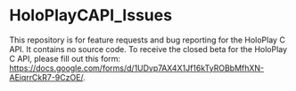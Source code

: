 # HoloPlayCAPI_Issues
This repository is for feature requests and bug reporting for the HoloPlay C API. It contains no source code. To receive the closed beta for the HoloPlay C API, please fill out this form: https://docs.google.com/forms/d/1UDvp7AX4X1Jf16kTyROBbMfhXN-AEiqrrCkR7-9CzOE/.
